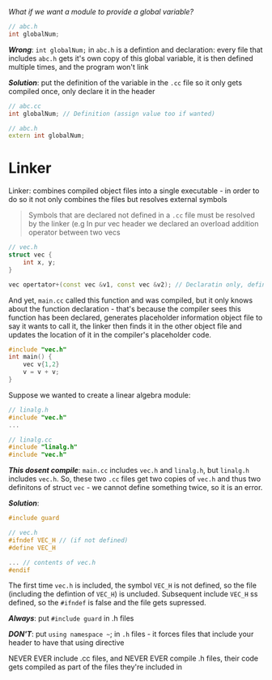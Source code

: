 *What if we want a module to provide a global variable?*

``` c++
// abc.h
int globalNum; 
```

***Wrong***: `int globalNum;` in `abc.h` is a defintion and declaration:  every file that includes `abc.h` gets it's own copy of this global variable, it is then defined multiple times, and the program won't link  

***Solution***: put the definition of the variable in the `.cc` file so it only gets compiled once, only declare it in the header

``` c++
// abc.cc
int globalNum; // Definition (assign value too if wanted) 

// abc.h
extern int globalNum; 
```

# Linker  

Linker: combines compiled object files into a single executable - in order to do so it not only combines the files but resolves external symbols  

> Symbols that are declared not defined in a `.cc` file must be resolved by the linker (e.g In pur vec header we declared an overload addition operator between two vecs  

``` c++
// vec.h
struct vec {
	int x, y; 
}

vec opertator+(const vec &v1, const vec &v2); // Declaratin only, defintioon n vec.cc
```

And yet, `main.cc` called this function and was compiled, but it only knows about the function declaration - that's because the compiler sees this function has been declared, generates placeholder information object file to say it wants to call it, the linker then finds it in the other object file and updates the location of it in the compiler's placeholder code.  

``` c++
#include "vec.h"
int main() {
	vec v{1,2}
	v = v + v; 
}
```

Suppose we wanted to create a linear algebra module:  

``` c++
// linalg.h
#include "vec.h"
...

// linalg.cc
#include "linalg.h"
#include "vec.h"
```

***This dosent compile***: `main.cc` includes `vec.h` and `linalg.h`, but `linalg.h` includes `vec.h`. So, these two `.cc` files get two copies of `vec.h` and thus two definitons of struct    `vec` - we cannot define something twice, so it is an error.

***Solution***:  

```c++
#include guard 

// vec.h 
#ifndef VEC_H // (if not defined) 
#define VEC_H

... // contents of vec.h
#endif 
```  

The first time `vec.h` is included, the symbol `VEC_H` is not defined, so the file (including the defintion of `VEC_H`) is uncluded. Subsequent include `VEC_H` ss defined, so the `#ifndef` is false and the file gets supressed.  

***Always***: put `#include guard` in .h files

***DON'T***: put `using namespace ~`; in `.h` files - it forces files that include your header to have that using directive  

NEVER EVER include .cc files, and NEVER EVER compile .h files, their code gets compiled as part of the files they're included in
